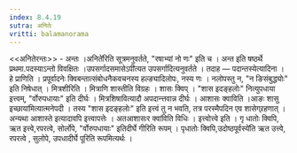 ```yaml
---
index: 8.4.19
sutra: अनितेः
vritti: balamanorama
---
```


<<अनितेरन्तः>> - अन्तः ।अनिते॑रिति सूत्रमनुवर्तते, "रषाभ्यां नो णः" इति च । अन्त इति षष्ठर्थे प्रथमा.पदस्याऽन्तो विवक्षितः ।उपसर्गादसमासेऽपी॑त्यत उपसर्गादित्यनुवर्तते । तदाह —  पदान्तस्येत्यादिना । हे प्राणिति । प्रपूर्वादनेः क्विबन्तात्संबोधनैकवचनस्य हल्ङ्यादिलोपः, नस्य णः । नलोपस्तु न, "न ङिसंबुद्ध्योः" इति निषेधात् । मित्रशीरिति । मित्राणि शास्तीति विग्रहः । शासः क्विप् । "शास इदङ्हलोः" नित्युपधाया इत्त्वम्, "र्वोरुपधायाः" इति दीर्घः । मित्रशिषावित्यादौ अपदान्त्तवान्न दीर्घः । आशासः क्वाविति ।आङः शासु इच्छाया॑मित्यात्मनेपदी । तस्य "शास इदङ्हलोः" इति इत्त्वं तु न भवति, तत्र परस्मैपदिन एव शासेग्र्रहणात् । अन्यथा आशास्ते इत्यादावपि इत्त्वापत्तेः । अतआशासःर क्वा॑विति विधिः । इत्त्वोत्त्वे इति । गृ धातोः क्विपि, ऋत इत्त्वे,रपरत्वे, सोर्लोपे, "र्वोरुपधायाः" इतिदीर्घे गीरिति रूपम् । पृधातोः क्विपि,उदोष्ठपूर्वस्ये॑ति ऋत उत्त्वे, रपरत्वे , सुलोपे, उपधादीर्घे पूरिति रूपमित्यर्थः । 